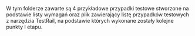 W tym folderze zawarte są 4 przykładowe przypadki testowe stworzone na podstawie listy wymagań oraz plik zawierający listę przypadków testowych z narzędzia TestRail, na podstawie których wykonane zostały kolejne punkty I etapu.


